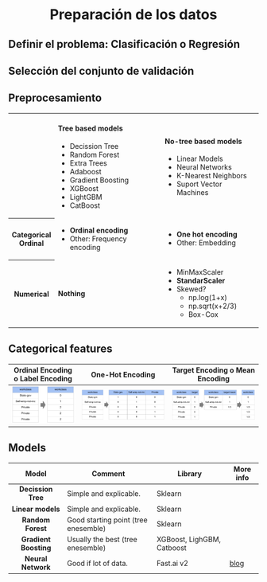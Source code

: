 <h1 align="center">Preparación de los datos</h1>


## Definir el problema: Clasificación o Regresión




## Selección del conjunto de validación




## Preprocesamiento

<table>
  <tr>
    <tD></tD>
    <tD>
      <h4>Tree based models</h4>
      <ul>
        <li>Decission Tree</li>
        <li>Random Forest</li>
        <li>Extra Trees</li>
        <li>Adaboost</li>
        <li>Gradient Boosting</li>
        <li>XGBoost</li>
        <li>LightGBM</li>
        <li>CatBoost</li>
      </ul>
    </tD>
    <td>
      <h4>No-tree based models</h4>
      <ul>
        <li>Linear Models</li>
        <li>Neural Networks</li>
        <li>K-Nearest Neighbors</li>
        <li>Suport Vector Machines</li>
      </ul>
    </td>
  </tr>
  <tr>
    <th>Categorical<br>Ordinal</th>
    <td>
      <ul>
        <li><b>Ordinal encoding</b></li>
        <li>Other: Frequency encoding</li>
      </ul>
    </td>
    <td>
      <ul>
        <li><b>One hot encoding</b></li>
        <li>Other: Embedding</li>
      </ul>
    </td>
  </tr>
  <tr>
    <th>Numerical</th>
    <td><b>Nothing</b></td>
    <td>
      <ul>
        <li>MinMaxScaler</li>
        <li><b>StandarScaler</b></li>
        <li>Skewed?
          <ul>
            <li>np.log(1+x)</li>
            <li>np.sqrt(x+2/3)</li>
            <li>Box-Cox</li>
          </ul>
        </li>
      </ul>
    </td>
  </tr>
</table>




## Categorical features

| Ordinal Encoding o Label Encoding    | One-Hot Encoding        | Target Encoding o Mean Encoding |
|--------------------------------------|-------------------------|---------------------------------|
| ![](img/enc-ord.png)                 | ![](img/enc-onehot.png) | ![](img/enc-target.png)         |


## Models

| Model                 | Comment                              | Library                    | More info |
|:---------------------:|--------------------------------------|----------------------------|-----------|
| **Decission Tree**    | Simple and explicable.               | Sklearn                    |           |
| **Linear models**     | Simple and explicable.               | Sklearn                    |           |
| **Random Forest**     | Good starting point (tree enesemble) | Sklearn                    |           |
| **Gradient Boosting** | Usually the best (tree enesemble)    | XGBoost, LighGBM, Catboost |           |
| **Neural Network**    | Good if lot of data.                 | Fast.ai v2                 | [blog](https://hackernoon.com/gain-state-of-the-art-results-on-tabular-data-with-deep-learning-and-embedding-layers-a-how-to-guide-r17b36k8) |

